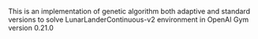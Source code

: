 This is an implementation of genetic algorithm both adaptive and standard versions to solve LunarLanderContinuous-v2 environment in OpenAI Gym version 0.21.0
